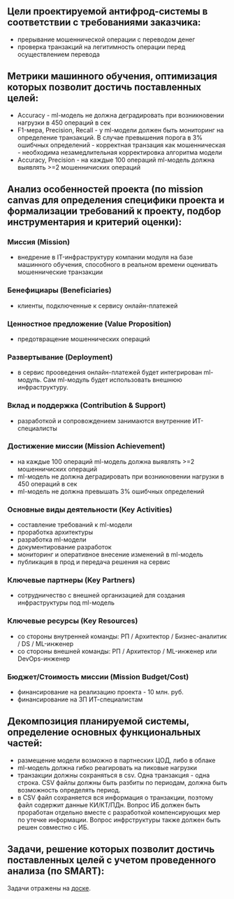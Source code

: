 ## Цели проектируемой антифрод-системы в соответствии с требованиями заказчика:
* прерывание мошеннической операции с переводом денег
* проверка транзакций на легитимность операции перед осуществлением перевода

## Метрики машинного обучения, оптимизация которых позволит достичь поставленных целей:
* Accuracy - ml-модель не должна деградировать при возникновении нагрузки в 450 операций в сек
* F1-мера, Precision, Recall - у ml-модели должен быть мониторинг на определение транзакций. В случае превышения порога в 3% ошибчных определений - корректная транзация как мошенническая - необходима незамедлительная корректировка алгоритма модели
* Accuracy, Precision - на каждые 100 операций ml-модель должна выявлять >=2 мошенничиских операций

## Анализ особенностей проекта (по mission canvas для определения специфики проекта и формализации требований к проекту, подбор инструментария и критерий оценки):
### Миссия (Mission)
  * внедрение в IT-инфраструктуру компании модуля на базе машинного обучения, способного в реальном времени оценивать мошеннические транзакции
### Бенефициары (Beneficiaries)
  * клиенты, подключенные к сервису онлайн-платежей
### Ценностное предложение (Value Proposition)
  * предотвращение мошеннических операций
### Развертывание (Deployment)
  * в сервис прооведения онлайн-платежей будет интегрирован ml-модуль. Сам ml-модуль будет использовать внешнюю инфраструктуру.
### Вклад и поддержка (Contribution & Support)
  * разработкой и сопровождением занимаются внутренние ИТ-специалисты
### Достижение миссии (Mission Achievement)
  * на каждые 100 операций ml-модель должна выявлять >=2 мошенничиских операций
  * ml-модель не должна деградировать при возникновении нагрузки в 450 операций в сек
  * ml-модель не должна превышать 3% ошибчных определений
### Основные виды деятельности (Key Activities)
  * составление требований к ml-модели
  * проработка архитектуры
  * разработка ml-модели
  * документирование разработок
  * мониторинг и оперативное внесение изменений в ml-модель
  * публикация в прод и передача решения на сервис
### Ключевые партнеры (Key Partners)
  * сотрудничество с внешней организацией для создания инфраструктуры под ml-модель
### Ключевые ресурсы (Key Resources)
  * со стороны внутренней команды: РП / Архитектор / Бизнес-аналитик / DS / ML-инженер
  * со стороны внешней команды: РП / Архитектор / ML-инженер или DevOps-инженер
### Бюджет/Стоимость миссии (Mission Budget/Cost)
  * финансирование на реализацию проекта - 10 млн. руб.
  * финансирование на ЗП ИТ-специалистам

## Декомпозиция планируемой системы, определение основных функциональных частей:
* размещение модели возможно в партнеских ЦОД, либо в облаке
* ml-модель должна гибко реагировать на пиковые нагрузки
* транзакции должны сохраняться в csv. Одна транзакция - одна строка. CSV файлы должны быть разбиты по периодам, должна быть возможность определять период.
* в CSV файл сохраняется вся информация о транзакции, поэтому файл содержит данные КИ/КТ/ПДн. Вопрос ИБ должен быть проработан отдельно вместе с разработкой компенсирующих мер по утечке информации. Вопрос инфрструктуры также должен быть решен совместно с ИБ.

## Задачи, решение которых позволит достичь поставленных целей с учетом проведенного анализа (по SMART):

Задачи отражены на [доске](https://github.com/users/aakomov/projects/1).